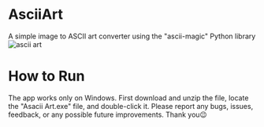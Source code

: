# AsciiArt
A simple image to ASCII art converter using the "ascii-magic" Python library
![ascii art](https://github.com/GigabyteCode/AsciiArt/assets/154292798/e88be953-a546-4b8c-95e2-5f8dba51be22)



# How to Run
The app works only on Windows. First download and unzip the file, locate the "Asacii Art.exe" file, and double-click it. Please report any bugs, issues, feedback, or any possible future improvements. Thank you😉
